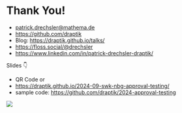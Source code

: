 # Thank You!

- <mdi-email /> patrick.drechsler@mathema.de
- <logos-github-icon /> https://github.com/draptik
- <mdi-web /> Blog: https://draptik.github.io/talks/
- <logos-mastodon-icon /> https://floss.social/@drechsler
- <logos-linkedin-icon /> https://www.linkedin.com/in/patrick-drechsler-draptik/

Slides 👇

- QR Code or
- https://draptik.github.io/2024-09-swk-nbg-approval-testing/
- sample code:
  https://github.com/draptik/2024-approval-testing

<img
  class="absolute top-10 right-30 h-70"
  src="/images/slides.png"
/>
